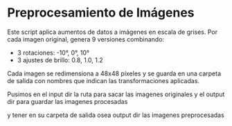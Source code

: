 # Preprocesamiento de Imágenes

Este script aplica aumentos de datos a imágenes en escala de grises. Por cada imagen original, genera 9 versiones combinando:

- 3 rotaciones: -10°, 0°, 10°
- 3 ajustes de brillo: 0.8, 1.0, 1.2

Cada imagen se redimensiona a 48x48 píxeles y se guarda en una carpeta de salida con nombres que indican las transformaciones aplicadas.

Pusimos en el input dir la ruta para sacar las imagenes originales
y el output dir para guardar las imagenes procesadas

y tener en su carpeta de salida osea output dir las imagenes preprocesadas

